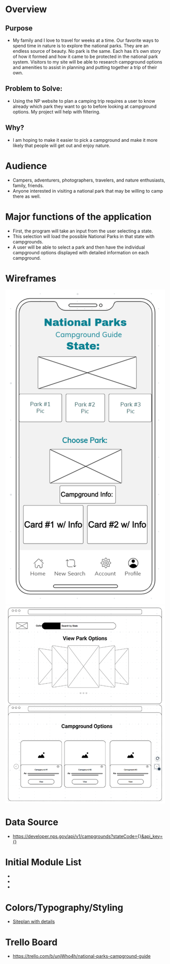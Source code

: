 # Overview
## Purpose
- My family and I love to travel for weeks at a time. Our favorite ways to spend time in nature is to explore the national parks. They are an endless source of beauty. No park is the same. Each has it’s own story of how it formed and how it came to be protected in the national park system. Visitors to my site will be able to research campground options and amenities to assist in planning and putting together a trip of their own.
## Problem to Solve:
- Using the NP website to plan a camping trip requires a user to know already which park they want to go to before looking at campground options. My project will help with filtering. 

## Why?
- I am hoping to make it easier to pick a campground and make it more likely that people will get out and enjoy nature.

# Audience
- Campers, adventurers, photographers, travelers, and nature enthusiasts, family, friends.
- Anyone interested in visiting a national park that may be willing to camp there as well.

# Major functions of the application
- First, the program will take an input from the user selecting a state.
- This selection will load the possible National Parks in that state with campgrounds. 
- A user will be able to select a park and then have the individual campground options displayed with detailed information on each campground.

# Wireframes
![Mobile View](/images/mobile-wireframe.png)
![Desktop View](/images/desktop.png)

# Data Source
- https://developer.nps.gov/api/v1/campgrounds?stateCode={}&api_key={}
# Initial Module List
- 
- 
- 
# Colors/Typography/Styling
- [Siteplan with details](https://lenorastevens.github.io/National-Parks-Campground-Guide)

# Trello Board
- https://trello.com/b/unjWho4h/national-parks-campground-guide